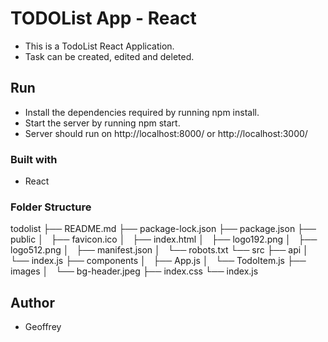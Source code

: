 # TODOList App - React

- This is a TodoList React Application.
- Task can be created, edited and deleted.

## Run

- Install the dependencies required by running npm install.
- Start the server by running npm start.
- Server should run on http://localhost:8000/ or http://localhost:3000/

### Built with

- React

### Folder Structure

todolist
├── README.md
├── package-lock.json
├── package.json
├── public
│   ├── favicon.ico
│   ├── index.html
│   ├── logo192.png
│   ├── logo512.png
│   ├── manifest.json
│   └── robots.txt
└── src
├── api
│   └── index.js
├── components
│   ├── App.js
│   └── TodoItem.js
├── images
│   └── bg-header.jpeg
├── index.css
└── index.js

## Author

- Geoffrey

